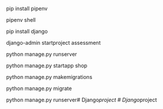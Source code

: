 pip install pipenv

pipenv shell

pip install django 

django-admin startproject assessment 

python manage.py runserver

python manage.py startapp shop

python manage.py makemigrations

python manage.py migrate

python manage.py runserver#   D j a n g o _ p r o j e c t  
 #   D j a n g o _ p r o j e c t  
 